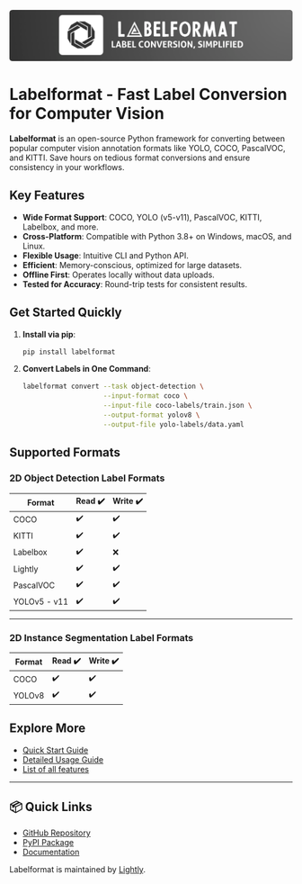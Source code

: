 
![Labelformat Banner](assets/labelformat_banner.png)

# Labelformat - Fast Label Conversion for Computer Vision

**Labelformat** is an open-source Python framework for converting between popular computer vision annotation formats like YOLO, COCO, PascalVOC, and KITTI. Save hours on tedious format conversions and ensure consistency in your workflows.


## Key Features
- **Wide Format Support**: COCO, YOLO (v5-v11), PascalVOC, KITTI, Labelbox, and more.
- **Cross-Platform**: Compatible with Python 3.8+ on Windows, macOS, and Linux.
- **Flexible Usage**: Intuitive CLI and Python API.
- **Efficient**: Memory-conscious, optimized for large datasets.
- **Offline First**: Operates locally without data uploads.
- **Tested for Accuracy**: Round-trip tests for consistent results.

## Get Started Quickly

1. **Install via pip**:
    ```bash
    pip install labelformat
    ```
2. **Convert Labels in One Command**:
    ```bash
    labelformat convert --task object-detection \
                        --input-format coco \
                        --input-file coco-labels/train.json \
                        --output-format yolov8 \
                        --output-file yolo-labels/data.yaml
    ```

## Supported Formats

### **2D Object Detection Label Formats**

| Format       | Read ✔️ | Write ✔️ |
|--------------|---------|----------|
| COCO         | ✔️      | ✔️       |
| KITTI        | ✔️      | ✔️       |
| Labelbox     | ✔️      | ❌       |
| Lightly      | ✔️      | ✔️       |
| PascalVOC    | ✔️      | ✔️       |
| YOLOv5 - v11 | ✔️      | ✔️       |

---

### **2D Instance Segmentation Label Formats**

| Format       | Read ✔️ | Write ✔️ |
|--------------|---------|----------|
| COCO         | ✔️      | ✔️       |
| YOLOv8       | ✔️      | ✔️       |


## Explore More
- [Quick Start Guide](quick-start.md)
- [Detailed Usage Guide](usage.md)
- [List of all features](features.md)
---

## 📦 Quick Links

- [GitHub Repository](https://github.com/lightly-ai/labelformat)
- [PyPI Package](https://pypi.org/project/labelformat/)
- [Documentation](https://labelformat.com)

Labelformat is maintained by [Lightly](https://www.lightly.ai).